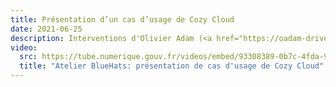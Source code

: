 ```yaml
---
title: Présentation d’un cas d’usage de Cozy Cloud
date: 2021-06-25
description: Interventions d'Olivier Adam (<a href="https://oadam-drive.mytoutatice.cloud/public?sharecode=ADMBoi4ncJkZ#/" target="_blank">Toutatice</a>), de Maria-Inés Leal (Grand Lyon) et Benjamin André (<a href="https://cozy.io/fr" target="_blank">cozy.io</a>)
video:
  src: https://tube.numerique.gouv.fr/videos/embed/93308389-0b7c-4fda-98f2-3890ce2f2aab
  title: "Atelier BlueHats: présentation de cas d'usage de Cozy Cloud"
---
```

